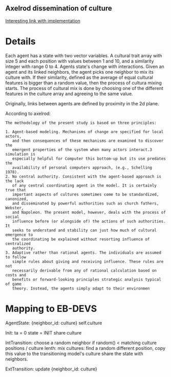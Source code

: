 Axelrod dissemination of culture
---------------------------------

[Interesting link with implementation]( http://jasss.soc.surrey.ac.uk/12/1/6/appendixB/Axelrod1997.html)

Details
=========

Each agent has a state with two vector variables. A cultural trait array with
size 5 and each position with values between 1 and 10, and a similarity integer
with range 0 to 4.  Agents state's change with interactions. Given an agent and
its linked neighbors, the agent picks one neighbor to mix its culture with. If
their similarity, defined as the average of equal cultural features is bigger
than a random value, then the process of cultura mixing starts. The process of
cultural mix is done by choosing one of the different features in the culture
array and agreeing to the same value.

Originally, links between agents are defined by proximity in the 2d plane.

According to axelrod:

    The methodology of the present study is based on three principles:

    1. Agent-based modeling. Mechanisms of change are specified for local actors,
       and then consequences of these mechanisms are examined to discover the
       emergent properties of the system when many actors interact.3 simulation is
       especially helpful for Computer this bottom-up but its use predates the
       availability of personal computers approach, (e.g., Schelling 1978).
    2. No central authority. Consistent with the agent-based approach is the lack
       of any central coordinating agent in the model. It is certainly true that
       important aspects of cultures sometimes come to be standardized, canonized,
       and disseminated by powerful authorities such as church fathers, Webster,
       and Napoleon. The present model, however, deals with the process of social
       influence before (or alongside of) the actions of such authorities.  It
       seeks to understand and stability can just how much of cultural emergence to
       the coordinating be explained without resorting influence of centralized
       authority.
    3. Adaptive rather than rational agents. The individuals are assumed to follow
       simple rules about giving and receiving influence. These rules are not
       necessarily derivable from any of rational calculation based on costs and
       benefits or forward-looking principles strategic analysis typical of game
       theory. Instead, the agents simply adapt to their environmen

Mapping to EB-DEVS
====================


AgentState:
  {neighbor_id: culture}
  self.culture
  
Init:
  ta = 0
  state = INIT
  share culture

IntTransition:
  choose a random neighbor
  if random() < matching culture positions / culture lenth:
    mix cultures:
      find a random different position, copy this value to the transitioning model's culture
      share the state with neighbors.

ExtTransition:
  update {neighbor_id: culture}


